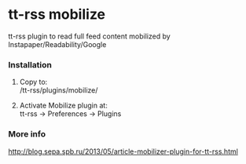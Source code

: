 tt-rss mobilize
===============

tt-rss plugin to read full feed content mobilized by Instapaper/Readability/Google

### Installation

 1. Copy to:  
/tt-rss/plugins/mobilize/

 2. Activate Mobilize plugin at:  
tt-rss -> Preferences -> Plugins

### More info

http://blog.sepa.spb.ru/2013/05/article-mobilizer-plugin-for-tt-rss.html
